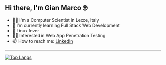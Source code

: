 ## Hi there, I'm Gian Marco 🤓

<!--
**ningia92/ningia92** is a ✨ _special_ ✨ repository because its `README.md` (this file) appears on your GitHub profile.
-->

- 👨‍💻 I'm a Computer Scientist in Lecce, Italy
- 🌱 I’m currently learning Full Stack Web Development
- 🐧 Linux lover
- 🕵️‍♂️ Interested in Web App Penetration Testing
- 📫 How to reach me: [LinkedIn](https://linkedin.com/in/ningia)
  
-------------------------------------------------------

[![Top Langs](https://github-readme-stats.vercel.app/api/top-langs/?username=ningia92&layout=compact)](https://github.com/ningia92/github-readme-stats)
